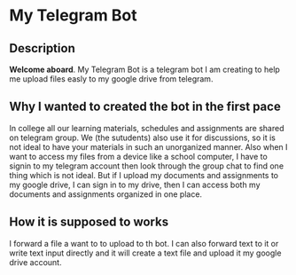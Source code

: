 # My Telegram Bot


## Description

__Welcome aboard__. My Telegram Bot is a telegram bot I am creating to help me upload files easly to my google drive from telegram.


## Why I wanted to created the bot in the first pace

In college all our learning materials, schedules and assignments are shared on telegram group. We (the sutudents) also use it for discussions, so it is not ideal to have your materials in such an unorganized manner. Also when I want to access my files from a device like a school computer, I have to signin to my telegram account then look through the group chat to find one thing which is not ideal. But if I upload my documents and assignments to my google drive, I can sign in to my drive, then I can access both my documents and assignments organized in one place.


## How it is supposed to works

I forward a file a want to to upload to th bot. I can also forward text to it or write text input directly and it will create a text file and upload it my google drive account.